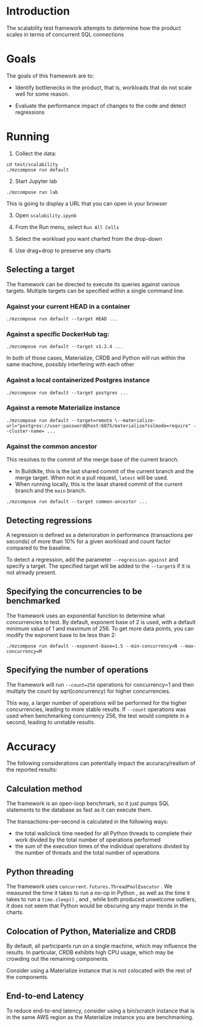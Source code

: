# Introduction

The scalability test framework attempts to determine how the product scales in terms of concurrent SQL connections

# Goals

The goals of this framework are to:

- Identify bottlenecks in the product, that is, workloads that do not scale well for some reason.

- Evaluate the performance impact of changes to the code and detect regressions


# Running


1. Collect the data:

```
cd test/scalability
./mzcompose run default
```

2. Start Jupyter lab

```
./mzcompose run lab
```

This is going to display a URL that you can open in your browser

3. Open `scalability.ipynb`

4. From the Run menu, select `Run All Cells`

5. Select the workload you want charted from the drop-down

6. Use drag+drop to preserve any charts

## Selecting a target

The framework can be directed to execute its queries against various targets. Multiple targets can be specified within a single command line.

### Against your current HEAD in a container

```
./mzcompose run default --target HEAD ...
```

### Against a specific DockerHub tag:

```
./mzcompose run default --target v1.2.4 ...
```

In both of those cases, Materialize, CRDB and Python will run within the same machine, possibly interfering with each other

### Against a local containerized Postgres instance


```
./mzcompose run default --target postgres ...
```

### Against a remote Materialize instance

```
./mzcompose run default --target=remote \--materialize-url="postgres://user:password@host:6875/materialize?sslmode=require" --cluster-name= ...
```

### Against the common ancestor

This resolves to the commit of the merge base of the current branch.
* In Buildkite, this is the last shared commit of the current branch and the merge target. When not in a pull request,
`latest` will be used.
* When running locally, this is the lasat shared commit of the current branch and the `main` branch.

```
./mzcompose run default --target common-ancestor ...
```

## Detecting regressions
A regression is defined as a deterioration in performance (transactions per seconds) of more than 10% for a given
workload and count factor compared to the baseline.

To detect a regression, add the parameter `--regression-against` and specify a target. The specified target will be
added to the `--target`s if it is not already present.

## Specifying the concurrencies to be benchmarked

The framework uses an exponential function to determine what concurrencies to test. By default, exponent base of 2 is used, with a default
minimum value of 1 and maximum of 256. To get more data points, you can modify the exponent base to be less than 2:

```
./mzcompose run default --exponent-base=1.5 --min-concurrency=N --max-concurrency=M
```

## Specifying the number of operations

The framework will run `--count=256` operations for concurrency=1 and then multiply the count by sqrt(concurrency) for higher concurrencies.

This way, a larger number of operations will be performed for the higher concurrencies, leading to more stable results. If `--count`
operations was used when benchmarking concurrency 256, the test would complete in a second, leading to unstable results.


# Accuracy

The following considerations can potentially impact the accuracy/realism of the reported results:

## Calculation method

The framework is an open-loop benchmark, so it just pumps SQL statements to the database as fast as it can execute them.

The transactions-per-second is calculated in the following ways:

- the total wallclock time needed for all Python threads to complete their work divided by the total number of operations performed
- the sum of the execution times of the individual operations divided by the number of threads and the total number of operations

## Python threading

The framework uses `concurrent.futures.ThreadPoolExecutor` . We measured the time it takes to run a no-op in Python , as well as the time it takes
to run a `time.sleep()` , and , while both produced unwelcome outliers, it does not seem that Python would be obscuring any major trends in the charts.

## Colocation of Python, Materialize and CRDB

By default, all participants run on a single machine, which may influence the results. In particular, CRDB exhibits high CPU usage, which may
be crowding out the remaining components.

Consider using a Materialize instance that is not colocated with the rest of the components.

## End-to-end Latency

To reduce end-to-end latency, consider using a bin/scratch instance that is in the same AWS region as the Materialize instance you are benchmarking.
